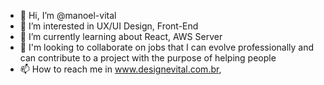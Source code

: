 - 👋 Hi, I’m @manoel-vital
- 👀 I’m interested in UX/UI Design, Front-End
- 🌱 I’m currently learning about React, AWS Server
- 💞️ I'm looking to collaborate on jobs that I can evolve professionally and can contribute to a project with the purpose of helping people
- 📫 How to reach me in www.designevital.com.br, 

<!---
manoel-vital/manoel-vital is a ✨ special ✨ repository because its `README.md` (this file) appears on your GitHub profile.
You can click the Preview link to take a look at your changes.
--->

